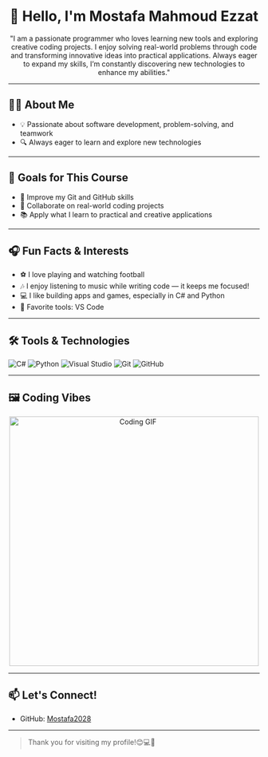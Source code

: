 <h1 align="center">👋 Hello, I'm Mostafa Mahmoud Ezzat</h1>

<p align="center">
"I am a passionate programmer who loves learning new tools and exploring creative coding projects. I enjoy solving real-world problems through code and transforming innovative ideas into practical applications. Always eager to expand my skills, I’m constantly discovering new technologies to enhance my abilities."
</p>

---

## 🧑‍🎓 About Me
- 💡 Passionate about software development, problem-solving, and teamwork
- 🔍 Always eager to learn and explore new technologies

---

## 🎯 Goals for This Course
- 🚀 Improve my Git and GitHub skills
- 👥 Collaborate on real-world coding projects
- 📚 Apply what I learn to practical and creative applications

---

## 🎧 Fun Facts & Interests
- ⚽ I love playing and watching football
- 🎶 I enjoy listening to music while writing code — it keeps me focused!
- 💻 I like building apps and games, especially in C# and Python
- 🔧 Favorite tools: VS Code

---

## 🛠️ Tools & Technologies
![C#](https://img.shields.io/badge/-CSharp-239120?style=flat&logo=c-sharp&logoColor=white)
![Python](https://img.shields.io/badge/-Python-3776AB?style=flat&logo=python&logoColor=white)
![Visual Studio](https://img.shields.io/badge/-Visual%20Studio-5C2D91?style=flat&logo=visualstudio&logoColor=white)
![Git](https://img.shields.io/badge/-Git-F05032?style=flat&logo=git&logoColor=white)
![GitHub](https://img.shields.io/badge/-GitHub-181717?style=flat&logo=github&logoColor=white)

---

## 🖼️ Coding Vibes

<p align="center">
  <img src="https://media.giphy.com/media/qgQUggAC3Pfv687qPC/giphy.gif" width="500" alt="Coding GIF" />
</p>

---

## 📫 Let's Connect!
- GitHub: [Mostafa2028](https://github.com/Mostafa2028)

---

> Thank you for visiting my profile!😊💻🎉


<!--
**Mostafa2028/Mostafa2028** is a ✨ _special_ ✨ repository because its `README.md` (this file) appears on your GitHub profile.

Here are some ideas to get you started:

- 🔭 I’m currently working on ...
- 🌱 I’m currently learning ...
- 👯 I’m looking to collaborate on ...
- 🤔 I’m looking for help with ...
- 💬 Ask me about ...
- 📫 How to reach me: ...
- 😄 Pronouns: ...
- ⚡ Fun fact: ...
-->
